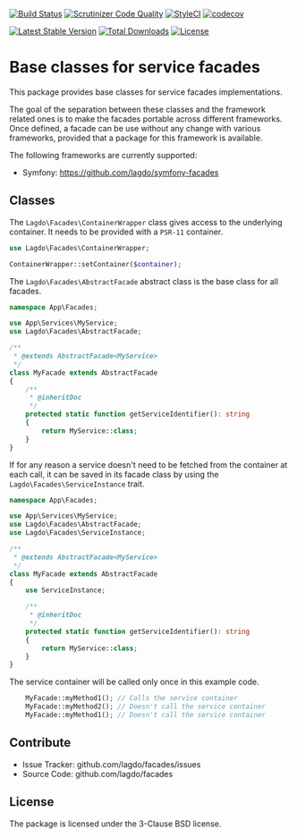 [![Build Status](https://github.com/lagdo/facades/actions/workflows/test.yml/badge.svg?branch=main)](https://github.com/lagdo/facades/actions)
[![Scrutinizer Code Quality](https://scrutinizer-ci.com/g/lagdo/facades/badges/quality-score.png?b=main)](https://scrutinizer-ci.com/g/lagdo/facades/?branch=main)
[![StyleCI](https://styleci.io/repos/957151579/shield?branch=main)](https://styleci.io/repos/957151579)
[![codecov](https://codecov.io/gh/lagdo/facades/branch/main/graph/badge.svg?token=HERKC60CC1)](https://codecov.io/gh/lagdo/facades)

[![Latest Stable Version](https://poser.pugx.org/lagdo/facades/v/stable)](https://packagist.org/packages/lagdo/facades)
[![Total Downloads](https://poser.pugx.org/lagdo/facades/downloads)](https://packagist.org/packages/lagdo/facades)
[![License](https://poser.pugx.org/lagdo/facades/license)](https://packagist.org/packages/lagdo/facades)

Base classes for service facades
================================

This package provides base classes for service facades implementations.

The goal of the separation between these classes and the framework related ones is to make the facades portable across different frameworks.
Once defined, a facade can be use without any change with various frameworks, provided that a package for this framework is available.

The following frameworks are currently supported:
- Symfony: https://github.com/lagdo/symfony-facades

## Classes

The `Lagdo\Facades\ContainerWrapper` class gives access to the underlying container.
It needs to be provided with a `PSR-11` container.

```php
use Lagdo\Facades\ContainerWrapper;

ContainerWrapper::setContainer($container);
```

The `Lagdo\Facades\AbstractFacade` abstract class is the base class for all facades.

```php
namespace App\Facades;

use App\Services\MyService;
use Lagdo\Facades\AbstractFacade;

/**
 * @extends AbstractFacade<MyService>
 */
class MyFacade extends AbstractFacade
{
    /**
     * @inheritDoc
     */
    protected static function getServiceIdentifier(): string
    {
        return MyService::class;
    }
}
```

If for any reason a service doesn't need to be fetched from the container at each call, it can be saved in its facade class by using the `Lagdo\Facades\ServiceInstance` trait.

```php
namespace App\Facades;

use App\Services\MyService;
use Lagdo\Facades\AbstractFacade;
use Lagdo\Facades\ServiceInstance;

/**
 * @extends AbstractFacade<MyService>
 */
class MyFacade extends AbstractFacade
{
    use ServiceInstance;

    /**
     * @inheritDoc
     */
    protected static function getServiceIdentifier(): string
    {
        return MyService::class;
    }
}
```

The service container will be called only once in this example code.

```php
    MyFacade::myMethod1(); // Calls the service container
    MyFacade::myMethod2(); // Doesn't call the service container
    MyFacade::myMethod1(); // Doesn't call the service container
```

Contribute
----------

- Issue Tracker: github.com/lagdo/facades/issues
- Source Code: github.com/lagdo/facades

License
-------

The package is licensed under the 3-Clause BSD license.
